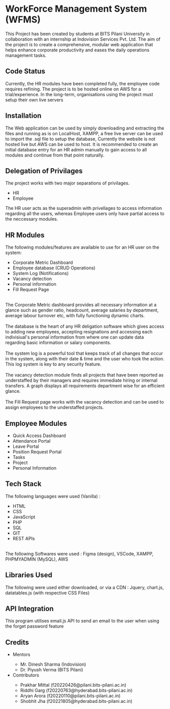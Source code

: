<h1>WorkForce Management System (WFMS)</h1>
This Project has been created by students at BITS Pilani University in collaboration with an internship at Indovision Services Pvt. Ltd.
The aim of the project is to create a comprehensive, modular web application that helps enhance corporate productivity and eases the daily operations management tasks.
<br>
<h2>Code Status</h2>
Currently, the HR modules have been completed fully, the employee code requires refining. The project is to be hosted online on AWS for a trial/experience. In the long-term, organisations using the project must setup their own live servers
<h2>Installation</h2>
The Web application can be used by simply downloading and extracting the files and running as is on LocalHost, XAMPP, a free live server can be used to import the .sql file to setup the database, Currently the website is not hosted live but AWS can be used to host. It is recommended to create an initial database entry for an HR admin manually to gain access to all modules and continue from that point naturally.
<h2>Delegation of Privilages</h2>
The project works with two major separations of privilages.
<ul>
  <li>HR</li>
  <li>Employee</li>
</ul>
The HR user acts as the superadmin with privellages to access information regarding all the users, whereas Employee users only have partial access to the neccessary modules.
<h2>HR Modules</h2>
The following modules/features are available to use for an HR user on the system:
<ul>
  <li>Corporate Metric Dashboard</li>
  <li>Employee database (CRUD Operations)</li>
  <li>System Log (Notifications)</li>
  <li>Vacancy detection</li>
  <li>Personal information</li>
  <li>Fill Request Page</li>
</ul>
<br>
The Corporate Metric dashboard provides all necessary information at a glance such as gender ratio, headcount, average salaries by department, average labour turnover etc, with fully functioning dynamic charts.
<br>
<br>
The database is the heart of any HR deligation software which gives access to adding new employees, accepting resignations and accessing each indivisiual's personal information from where one can update data regarding basic information or salary components.
<br>
<br>
The system log is a powerful tool that keeps track of all changes that occur in the system, along with their date & time and the user who took the action. This log system is key to any security feature.
<br>
<br>
The vacancy detection module finds all projects that have been reported as understaffed by their managers and requires immediate hiring or internal transfers. A graph displays all requirements department wise for an efficient glance.
<br>
<br>
The Fill Request page works with the vacancy detection and can be used to assign employees to the understaffed projects.
<h2>Employee Modules</h2>
<ul>
  <li>Quick Access Dashboard</li>
  <li>Attendance Portal</li>
  <li>Leave Portal</li>
  <li>Position Request Portal</li>
  <li>Tasks</li>
  <li>Project</li>
  <li>Personal Information</li>
</ul>
<h2>Tech Stack</h2>
The following languages were used (Vanilla) :
<ul>
  <li>HTML</li>
  <li>CSS</li>
  <li>JavaScript</li>
  <li>PHP</li>
  <li>SQL</li>
  <li>GIT</li>
  <li>REST APIs</li>
</ul>
<br>
The following Softwares were used : Figma (design), VSCode, XAMPP, PHPMYADMIN (MySQL), AWS
<h2>Libraries Used</h2>
The following were used either downloaded, or via a CDN : Jquery, chart.js, datatables.js (with respective CSS Files)
<h2>API Integration</h2>
This program utilises email.js API to send an email to the user when using the forget password feature
<h2>Credits</h2>
<ul>
  <li>Mentors</li>
  <ul>
  <li>Mr. Dinesh Sharma (Indovision)</li>
  <li>Dr. Piyush Verma (BITS Pilani)</li>
  </ul>
  <li>Contributors</li>
  <ul>
  <li>Prakhar Mittal (f20220426@pilani.bits-pilani.ac.in)</li>
  <li>Riddhi Garg (f20220763@hyderabad.bits-pilani.ac.in)</li>
  <li>Aryan Arora (f20220110@pilani.bits-pilani.ac.in)</li>
  <li>Shobhit Jha (f20221805@hyderabad.bits-pilani.ac.in)</li>
  </ul>
</ul>
